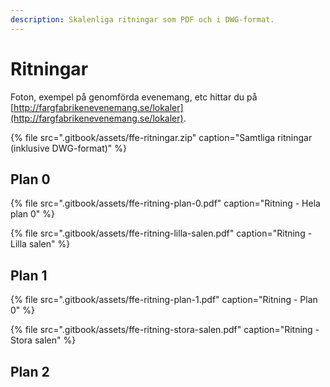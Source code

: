 ```yaml
---
description: Skalenliga ritningar som PDF och i DWG-format.
---
```


# Ritningar

Foton, exempel på genomförda evenemang, etc hittar du på [http://fargfabrikenevenemang.se/lokaler](http://fargfabrikenevenemang.se/lokaler).

{% file src=".gitbook/assets/ffe-ritningar.zip" caption="Samtliga ritningar \(inklusive DWG-format\)" %}

## Plan 0

{% file src=".gitbook/assets/ffe-ritning-plan-0.pdf" caption="Ritning - Hela plan 0" %}

{% file src=".gitbook/assets/ffe-ritning-lilla-salen.pdf" caption="Ritning - Lilla salen" %}

## Plan 1

{% file src=".gitbook/assets/ffe-ritning-plan-1.pdf" caption="Ritning - Plan 0" %}

{% file src=".gitbook/assets/ffe-ritning-stora-salen.pdf" caption="Ritning - Stora salen" %}

## Plan 2

